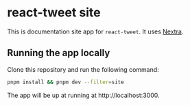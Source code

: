 # react-tweet site

This is documentation site app for `react-tweet`. It uses [Nextra](https://nextra.site).

## Running the app locally

Clone this repository and run the following command:

```bash
pnpm install && pnpm dev --filter=site
```

The app will be up at running at http://localhost:3000.
